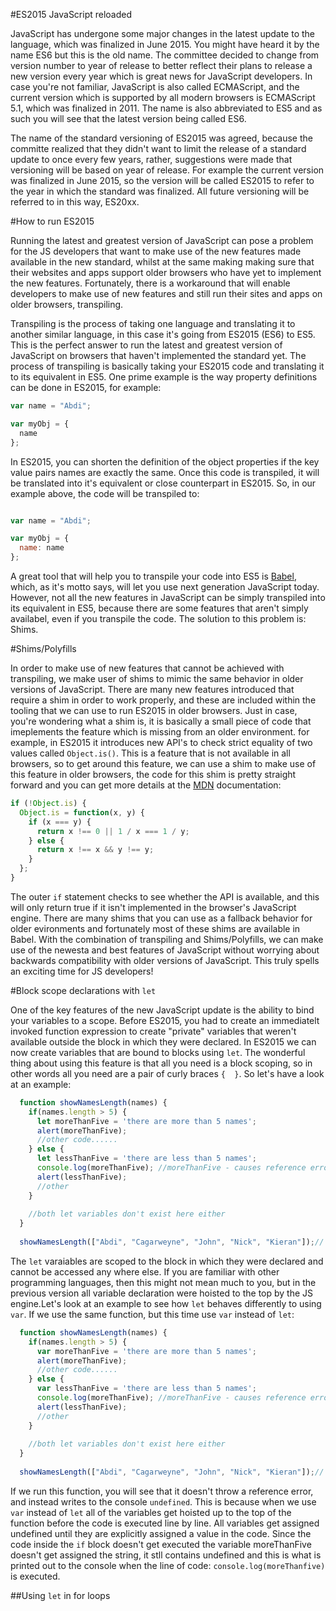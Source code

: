 #ES2015 JavaScript reloaded

JavaScript has undergone some major changes in the latest update to the language, which was finalized in June 2015. You might have heard it by the name ES6 but this is the old name. The committee decided to change from version number to year of release to better reflect their plans to release a new version every year which is great news for JavaScript developers. In case you're not familiar, JavaScript is also called ECMAScript, and the current version which is supported by all modern browsers is ECMAScript 5.1, which was finalized in 2011. The name is also abbreviated to ES5 and as such you will see that the latest version being called ES6. 

The name of the standard versioning of ES2015 was agreed, because the committe realized that they didn't want to limit the release of a standard update to once every few years, rather, suggestions were made that versioning will be based on year of release. For example the current version was finalized in June 2015, so the version will be called ES2015 to refer to the year in which the standard was finalized. All future versioning will be referred to in this way, ES20xx. 

#How to run ES2015

Running the latest and greatest version of JavaScript can pose a problem for the JS developers that want to make use of the new features made available in the new standard, whilst at the same making making sure that their websites and apps support older browsers who have yet to implement the new features. Fortunately, there is a workaround that will enable developers to make use of new features and still run their sites and apps on older browsers, transpiling. 

Transpiling is the process of taking one language and translating it to another similar language, in this case it's going from ES2015 (ES6) to ES5. This is the perfect answer to run the latest and greatest version of JavaScript on browsers that haven't implemented the standard yet. The process of transpiling is basically taking your ES2015 code and translating it to its equivalent in ES5. One prime example is the way property definitions can be done in ES2015, for example: 

``` javascript
var name = "Abdi"; 

var myObj = {
  name
};

```

In ES2015, you can shorten the definition of the object properties if the key value pairs names are exactly the same. Once this code is transpiled, it will be translated into it's equivalent or close counterpart in ES2015. So, in our example above, the code will be transpiled to: 

```javascript 

var name = "Abdi"; 

var myObj = {
  name: name
};

```

A great tool that will help you to transpile your code into ES5 is [Babel](https://babeljs.io/), which, as it's motto says, will let you use next generation JavaScript today. However, not all the new features in JavaScript can be simply transpiled into its equivalent in ES5, because there are some features that aren't simply availabel, even if you transpile the code. The solution to this problem is: Shims. 

#Shims/Polyfills

In order to make use of new features that cannot be achieved with transpiling, we make user of shims to mimic the same behavior in older versions of JavaScript. There are many new features introduced that require a shim in order to work properly, and these are included within the tooling that we can use to run ES2015 in older browsers. Just in case, you're wondering what a shim is, it is basically a small piece of code that imeplements the feature which is missing from an older environment. for example, in ES2015 it introduces new API's to check strict equality of two values called `Object.is()`. This is a feature that is not available in all browsers, so to get around this feature, we can use a shim to make use of this feature in older browsers, the code for this shim is pretty straight forward and you can get more details at the [MDN](https://developer.mozilla.org/en-US/docs/Web/JavaScript/Reference/Global_Objects/Object/is) documentation: 

```javascript
if (!Object.is) {
  Object.is = function(x, y) {
    if (x === y) { 
      return x !== 0 || 1 / x === 1 / y;
    } else {
      return x !== x && y !== y;
    }
  };
}
```

The outer `if` statement checks to see whether the API is available, and this will only return true if it isn't implemented in the browser's JavaScript engine. There are many shims that you can use as a fallback behavior for older evironments and fortunately most of these shims are available in Babel. With the combination of transpiling and Shims/Polyfills, we can make use of the newesta and best features of JavaScript without worrying about backwards compatibility with older versions of JavaScript. This truly spells an exciting time for JS developers!

#Block scope declarations with `let` 

One of the key features of the new JavaScript update is the ability to bind your variables to a scope. Before ES2015, you had to create an immediatelt invoked function expression to create "private" variables that weren't available outside the block in which they were declared. In ES2015 we can now create variables that are bound to blocks using `let`. The wonderful thing about using this feature is that all you need is a block scoping, so in other words all you need are a pair of curly braces `{  }`. So let's have a look at an example: 

```javascript 
  function showNamesLength(names) {
    if(names.length > 5) {
      let moreThanFive = 'there are more than 5 names';
      alert(moreThanFive);
      //other code......
    } else {
      let lessThanFive = 'there are less than 5 names';
      console.log(moreThanFive); //moreThanFive - causes reference error
      alert(lessThanFive);
      //other
    }
    
    //both let variables don't exist here either
  }
  
  showNamesLength(["Abdi", "Cagarweyne", "John", "Nick", "Kieran"]);// throws reference error on line 66
```
The `let` varaiables are scoped to the block in which they were declared and cannot be accessed any where else. If you are familiar with other programming languages, then this might not mean much to you, but in the previous version all variable declaration were hoisted to the top by the JS engine.Let's look at an example to see how `let` behaves differently to using `var`. If we use the same function, but this time use `var` instead of `let`: 

```javascript 
  function showNamesLength(names) {
    if(names.length > 5) {
      var moreThanFive = 'there are more than 5 names';
      alert(moreThanFive);
      //other code......
    } else {
      var lessThanFive = 'there are less than 5 names';
      console.log(moreThanFive); //moreThanFive - causes reference error
      alert(lessThanFive);
      //other
    }
    
    //both let variables don't exist here either
  }
  
  showNamesLength(["Abdi", "Cagarweyne", "John", "Nick", "Kieran"]);// console logs undefined
```

If we run this function, you will see that it doesn't throw a reference error, and instead writes to the console `undefined`. This is because when we use `var` instead of `let` all of the variables get hoisted up to the top of the function before the code is executed line by line. All variables get assigned undefined until they are explicitly assigned a value in the code. Since the code inside the `if` block doesn't get executed the variable moreThanFive doesn't get assigned the string, it stll contains undefined and this is what is printed out to the console when the line of code: `console.log(moreThanfive)` is executed.  

##Using `let` in for loops
